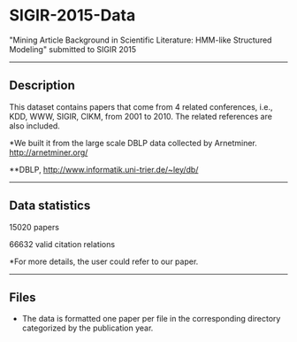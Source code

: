 # SIGIR-2015-Data
"Mining Article Background in Scientific Literature: HMM-like Structured Modeling" submitted to SIGIR 2015

-----------
Description
-----------
This dataset contains papers that come from 4 related conferences, i.e., KDD, WWW, SIGIR, CIKM, from 2001 to 2010. The related references are also included.

*We built it from the large scale DBLP data collected by Arnetminer. http://arnetminer.org/

**DBLP, http://www.informatik.uni-trier.de/~ley/db/

---------------
Data statistics
---------------
15020 papers

66632 valid citation relations

*For more details, the user could refer to our paper.

-----
Files
-----
* The data is formatted one paper per file in the corresponding directory categorized by the publication year. 
